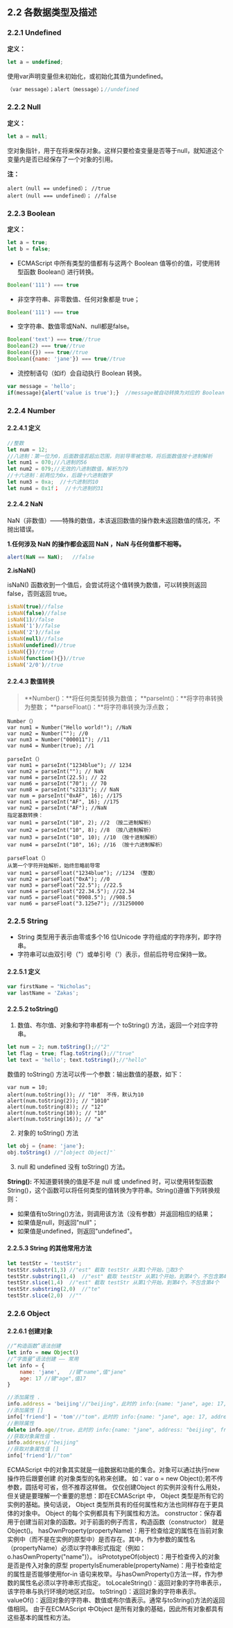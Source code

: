 ## 2.2 各数据类型及描述
### 2.2.1 Undefined
**定义：**
```javascript
let a = undefined;
```
使用var声明变量但未初始化，或初始化其值为undefined。

```javascript
（var message）；alert（message）；//undefined 
```
### 2.2.2 Null
**定义：**
```javascript
let a = null;
```
空对象指针，用于在将来保存对象。这样只要检查变量是否等于null，就知道这个变量内是否已经保存了一个对象的引用。

**注：**
```
alert（null == undefined）； //true
alert（null === undefined）； //false
```
### 2.2.3 Boolean
**定义：**
```javascript
let a = true;
let b = false;
```
* ECMAScript 中所有类型的值都有与这两个 Boolean 值等价的值，可使用转型函数 Boolean() 进行转换。
```javascript
Boolean('111') === true
```

* 非空字符串、非零数值、任何对象都是 true；
```javascript
Boolean('111') === true
```
* 空字符串、数值零或NaN、null都是false。
```javascript
Boolean('text') === true//true
Boolean(2) === true//true
Boolean({}) === true//true
Boolean({name: 'jane'}) === true//true
```
* 流控制语句（如if）会自动执行 Boolean 转换。
```javascript
var message = 'hello';
if(message){alert('value is true');}  //message被自动转换为对应的 Boolean 值（true）。
```

### 2.2.4 Number
#### 2.2.4.1 定义
```javascript
//整数
let num = 12;
//八进制：第一位为0，后面数值若超出范围，则前导零被忽略，将后面数值按十进制解析
let num1 = 070;//八进制的56
let num2 = 079;//无效的八进制数值，解析为79
//十六进制：前两位为0x，后跟十六进制数字
let num3 = 0xa;  //十六进制的10
let num4 = 0x1f；  //十六进制的31
```
#### 2.2.4.2 NaN
NaN（非数值）——特殊的数值，本该返回数值的操作数未返回数值的情况，不抛出错误。

**1.任何涉及 NaN 的操作都会返回 NaN ，NaN 与任何值都不相等。**
```javascript
alert(NaN == NaN);   //false
```

**2.isNaN()**

isNaN() 函数收到一个值后，会尝试将这个值转换为数值，可以转换则返回 false，否则返回 true。
```javascript
isNaN(true)//false
isNaN(false)//false
isNaN(1)//false
isNaN('1')//false
isNaN('2')//false
isNaN(null)//false
isNaN(undefined)//true
isNaN({})//true
isNaN(function(){})//true
isNaN('2/0')//true
```

#### 2.2.4.3 数值转换
> **Number()：**将任何类型转换为数值；
> **parseInt()：**将字符串转换为整数；
> **parseFloat()：**将字符串转换为浮点数；

```
Number（）
var num1 = Number("Hello world!"); //NaN
var num2 = Number(""); //0
var num3 = Number("000011"); //11
var num4 = Number(true); //1
```
```
parseInt（）
var num1 = parseInt("1234blue"); // 1234
var num2 = parseInt(""); // NaN
var num4 = parseInt(22.5); // 22
var num6 = parseInt("70"); // 70
var num8 = parseInt("s2131"); // NaN
var num = parseInt("0xAF", 16); //175
var num1 = parseInt("AF", 16); //175
var num2 = parseInt("AF"); //NaN
指定基数转换：
var num1 = parseInt("10", 2); //2 （按二进制解析）
var num2 = parseInt("10", 8); //8 （按八进制解析）
var num3 = parseInt("10", 10); //10 （按十进制解析）
var num4 = parseInt("10", 16); //16 （按十六进制解析）
```
```
parseFloat（）
从第一个字符开始解析，始终忽略前导零
var num1 = parseFloat("1234blue"); //1234 （整数）
var num2 = parseFloat("0xA"); //0
var num3 = parseFloat("22.5"); //22.5
var num4 = parseFloat("22.34.5"); //22.34
var num5 = parseFloat("0908.5"); //908.5
var num6 = parseFloat("3.125e7"); //31250000
```

### 2.2.5 String
* String 类型用于表示由零或多个16 位Unicode 字符组成的字符序列，即字符串。
* 字符串可以由双引号（"）或单引号（'）表示，但前后符号应保持一致。

#### 2.2.5.1 定义
```javascript
var firstName = "Nicholas";
var lastName = 'Zakas';
```

#### 2.2.5.2 toString()
1. 数值、布尔值、对象和字符串都有一个 toString() 方法，返回一个对应字符串。
```javascript
let num = 2; num.toString();//"2"
let flag = true; flag.toString();//"true"
let text = 'hello'; text.toString();//"hello"
```
数值的 toString() 方法可以传一个参数：输出数值的基数，如下：
```
var num = 10;
alert(num.toString()); // "10"  不传，默认为10
alert(num.toString(2)); // "1010"
alert(num.toString(8)); // "12"
alert(num.toString(10)); // "10"
alert(num.toString(16)); // "a"
```
2. 对象的 toString() 方法
```javascript
let obj = {name: 'jane'};
obj.toString() //"[object Object]"`
```
3. null 和 undefined 没有 toString() 方法。

**String():**
不知道要转换的值是不是 null 或 undefined 时，可以使用转型函数 String()，这个函数可以将任何类型的值转换为字符串。String()遵循下列转换规则：
  * 如果值有toString()方法，则调用该方法（没有参数）并返回相应的结果；
  * 如果值是null，则返回"null"；
 *  如果值是undefined，则返回"undefined"。
#### 2.2.5.3 String 的其他常用方法
```javascript
let testStr = 'testStr';
testStr.substr(1,3) //"est" 截取 testStr 从第1个开始，取3个
testStr.substring(1,4)  //"est" 截取 testStr 从第1个开始，到第4个，不包含第4个
testStr.slice(1,4)  //"est" 截取 testStr 从第1个开始，到第4个，不包含第4个
testStr.substring(2,0)  //"te"
testStr.slice(2,0)  //""
```

### 2.2.6 Object
#### 2.2.6.1 创建对象
```javascript
//“构造函数”语法创建
let info = new Object()
//“字面量”语法创建 —— 常用
let info = {
    name: 'jane',   //键"name",值"jane"
    age: 17 //键"age",值17
}
```

```javascript
//添加属性 .
info.address = 'beijing'//"beijing"，此时的 info:{name: "jane", age: 17, address: "beijing"}
//添加属性 []
info['friend'] = 'tom'//"tom"，此时的 info:{name: "jane", age: 17, address: "beijing", friend: "tom"}
//删除属性
delete info.age//true，此时的 info:{name: "jane", address: "beijing", friend: "tom"}
//获取对象属性值 .
info.address//"beijing"
//获取对象属性值 []
info['friend']//"tom"
```

ECMAScript 中的对象其实就是一组数据和功能的集合。对象可以通过执行new 操作符后跟要创建
的对象类型的名称来创建。 
如：var o = new Object();若不传参数，圆括号可省，但不推荐这样做。
仅仅创建Object 的实例并没有什么用处，但关键是要理解一个重要的思想：即在ECMAScript 中，
Object 类型是所有它的实例的基础。换句话说，
Object 类型所具有的任何属性和方法也同样存在于更具体的对象中。
Object 的每个实例都具有下列属性和方法。
  constructor：保存着用于创建当前对象的函数。对于前面的例子而言，构造函数（constructor）
就是Object()。
  hasOwnProperty(propertyName)：用于检查给定的属性在当前对象实例中（而不是在实例的原型中）是否存在。其中，作为参数的属性名（propertyName）必须以字符串形式指定（例如：o.hasOwnProperty("name")）。
  isPrototypeOf(object)：用于检查传入的对象是否是传入对象的原型
  propertyIsEnumerable(propertyName)：用于检查给定的属性是否能够使用for-in 语句来枚举。与hasOwnProperty()方法一样，作为参数的属性名必须以字符串形式指定。
  toLocaleString()：返回对象的字符串表示，该字符串与执行环境的地区对应。
  toString()：返回对象的字符串表示。
  valueOf()：返回对象的字符串、数值或布尔值表示。通常与toString()方法的返回值相同。
由于在ECMAScript 中Object 是所有对象的基础，因此所有对象都具有这些基本的属性和方法。

